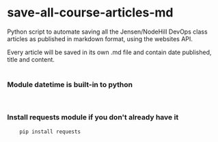 # save-all-course-articles-md
Python script to automate saving all the Jensen/NodeHill DevOps class articles as published in markdown format, using the websites API.

Every article will be saved in its own .md file and contain date published, title and content. 
<br>
<br>

### Module datetime is built-in to python
<br>

### Install requests module if you don't already have it
```
    pip install requests
```


